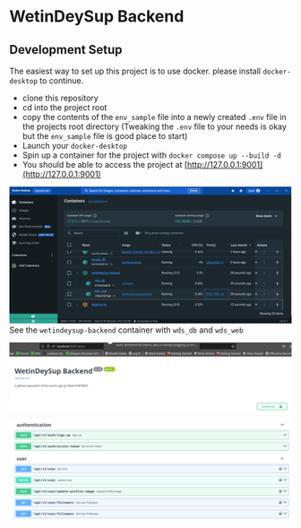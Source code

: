 # WetinDeySup Backend

## Development Setup
The easiest way to set up this project is to use docker. please install `docker-desktop`
to continue.
- clone this repository
- cd into the project root
- copy the contents of the `env_sample` file into a newly created `.env` file in the 
    projects root directory (Tweaking the `.env` file to your needs is okay but the
    `env_sample` file is good place to start)
- Launch your `docker-desktop`
- Spin up a container for the project with `docker compose up --build -d`
- You should be able to access the project at [http://127.0.0.1:9001](http://127.0.0.1:9001)

![docker containers running](./assets/img.png)
See the `wetindeysup-backend` container with `wds_db` and `wds_web`

![the api documentation](./assets/img_1.png)
